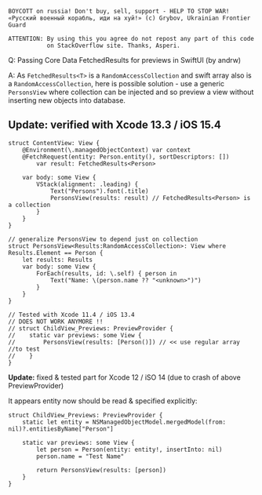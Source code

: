 ```
BOYCOTT on russia! Don't buy, sell, support - HELP TO STOP WAR!
«Русский военный корабль, иди на хуй!» (c) Grybov, Ukrainian Frontier Guard

ATTENTION: By using this you agree do not repost any part of this code
           on StackOverflow site. Thanks, Asperi.
```

Q: Passing Core Data FetchedResults<T> for previews in SwiftUI (by andrw)
  
A: As `FetchedResults<T>` is a `RandomAccessCollection` and swift array also is a `RandomAccessCollection`, 
here is possible solution - use a generic `PersonsView` where collection can be injected and so preview
a view without inserting new objects into database.

## Update: verified with Xcode 13.3 / iOS 15.4

```
struct ContentView: View {
    @Environment(\.managedObjectContext) var context
    @FetchRequest(entity: Person.entity(), sortDescriptors: [])
        var result: FetchedResults<Person>

    var body: some View {
        VStack(alignment: .leading) {
            Text("Persons").font(.title)
            PersonsView(results: result) // FetchedResults<Person> is a collection
        }
    }
}

// generalize PersonsView to depend just on collection
struct PersonsView<Results:RandomAccessCollection>: View where Results.Element == Person {
    let results: Results
    var body: some View {
        ForEach(results, id: \.self) { person in
            Text("Name: \(person.name ?? "<unknown>")")
        }
    }
}

// Tested with Xcode 11.4 / iOS 13.4
// DOES NOT WORK ANYMORE !!
// struct ChildView_Previews: PreviewProvider {
//    static var previews: some View {
//        PersonsView(results: [Person()]) // << use regular array //to test
//    }
}
```

**Update:** fixed & tested part for Xcode 12 / iSO 14 (due to crash of above PreviewProvider)

It appears entity now should be read & specified explicitly:

```
struct ChildView_Previews: PreviewProvider {
    static let entity = NSManagedObjectModel.mergedModel(from: nil)?.entitiesByName["Person"]

    static var previews: some View {
        let person = Person(entity: entity!, insertInto: nil)
        person.name = "Test Name"

        return PersonsView(results: [person])
    }
}
```
